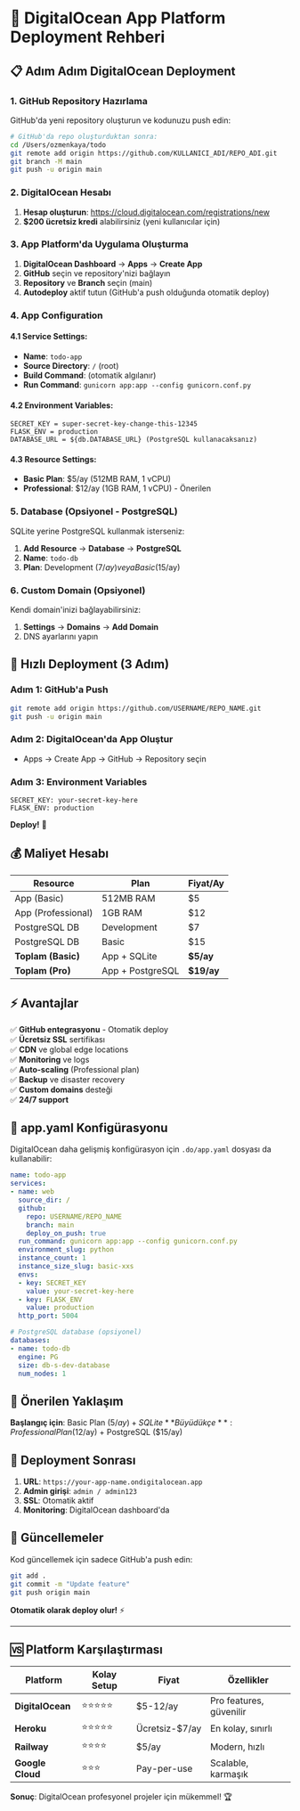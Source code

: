 # 🌊 DigitalOcean App Platform Deployment Rehberi

## 📋 Adım Adım DigitalOcean Deployment

### 1. GitHub Repository Hazırlama

GitHub'da yeni repository oluşturun ve kodunuzu push edin:

```bash
# GitHub'da repo oluşturduktan sonra:
cd /Users/ozmenkaya/todo
git remote add origin https://github.com/KULLANICI_ADI/REPO_ADI.git
git branch -M main
git push -u origin main
```

### 2. DigitalOcean Hesabı

1. **Hesap oluşturun**: https://cloud.digitalocean.com/registrations/new
2. **$200 ücretsiz kredi** alabilirsiniz (yeni kullanıcılar için)

### 3. App Platform'da Uygulama Oluşturma

1. **DigitalOcean Dashboard** → **Apps** → **Create App**
2. **GitHub** seçin ve repository'nizi bağlayın
3. **Repository** ve **Branch** seçin (main)
4. **Autodeploy** aktif tutun (GitHub'a push olduğunda otomatik deploy)

### 4. App Configuration

#### 4.1 Service Settings:
- **Name**: `todo-app`
- **Source Directory**: `/` (root)
- **Build Command**: (otomatik algılanır)
- **Run Command**: `gunicorn app:app --config gunicorn.conf.py`

#### 4.2 Environment Variables:
```
SECRET_KEY = super-secret-key-change-this-12345
FLASK_ENV = production
DATABASE_URL = ${db.DATABASE_URL} (PostgreSQL kullanacaksanız)
```

#### 4.3 Resource Settings:
- **Basic Plan**: $5/ay (512MB RAM, 1 vCPU)
- **Professional**: $12/ay (1GB RAM, 1 vCPU) - Önerilen

### 5. Database (Opsiyonel - PostgreSQL)

SQLite yerine PostgreSQL kullanmak isterseniz:

1. **Add Resource** → **Database** → **PostgreSQL**
2. **Name**: `todo-db`
3. **Plan**: Development ($7/ay) veya Basic ($15/ay)

### 6. Custom Domain (Opsiyonel)

Kendi domain'inizi bağlayabilirsiniz:
1. **Settings** → **Domains** → **Add Domain**
2. DNS ayarlarını yapın

## 🚀 Hızlı Deployment (3 Adım)

### Adım 1: GitHub'a Push
```bash
git remote add origin https://github.com/USERNAME/REPO_NAME.git
git push -u origin main
```

### Adım 2: DigitalOcean'da App Oluştur
- Apps → Create App → GitHub → Repository seçin

### Adım 3: Environment Variables
```
SECRET_KEY: your-secret-key-here
FLASK_ENV: production
```

**Deploy!** 🎉

## 💰 Maliyet Hesabı

| Resource | Plan | Fiyat/Ay |
|----------|------|----------|
| App (Basic) | 512MB RAM | $5 |
| App (Professional) | 1GB RAM | $12 |
| PostgreSQL DB | Development | $7 |
| PostgreSQL DB | Basic | $15 |
| **Toplam (Basic)** | App + SQLite | **$5/ay** |
| **Toplam (Pro)** | App + PostgreSQL | **$19/ay** |

## ⚡ Avantajlar

✅ **GitHub entegrasyonu** - Otomatik deploy  
✅ **Ücretsiz SSL** sertifikası  
✅ **CDN** ve global edge locations  
✅ **Monitoring** ve logs  
✅ **Auto-scaling** (Professional plan)  
✅ **Backup** ve disaster recovery  
✅ **Custom domains** desteği  
✅ **24/7 support**  

## 🔧 app.yaml Konfigürasyonu

DigitalOcean daha gelişmiş konfigürasyon için `.do/app.yaml` dosyası da kullanabilir:

```yaml
name: todo-app
services:
- name: web
  source_dir: /
  github:
    repo: USERNAME/REPO_NAME
    branch: main
    deploy_on_push: true
  run_command: gunicorn app:app --config gunicorn.conf.py
  environment_slug: python
  instance_count: 1
  instance_size_slug: basic-xxs
  envs:
  - key: SECRET_KEY
    value: your-secret-key-here
  - key: FLASK_ENV
    value: production
  http_port: 5004

# PostgreSQL database (opsiyonel)
databases:
- name: todo-db
  engine: PG
  size: db-s-dev-database
  num_nodes: 1
```

## 🎯 Önerilen Yaklaşım

**Başlangıç için**: Basic Plan ($5/ay) + SQLite  
**Büyüdükçe**: Professional Plan ($12/ay) + PostgreSQL ($15/ay)

## 🚀 Deployment Sonrası

1. **URL**: `https://your-app-name.ondigitalocean.app`
2. **Admin girişi**: `admin / admin123`
3. **SSL**: Otomatik aktif
4. **Monitoring**: DigitalOcean dashboard'da

## 🔄 Güncellemeler

Kod güncellemek için sadece GitHub'a push edin:
```bash
git add .
git commit -m "Update feature"
git push origin main
```

**Otomatik olarak deploy olur!** ⚡

---

## 🆚 Platform Karşılaştırması

| Platform | Kolay Setup | Fiyat | Özellikler |
|----------|-------------|-------|------------|
| **DigitalOcean** | ⭐⭐⭐⭐⭐ | $5-12/ay | Pro features, güvenilir |
| **Heroku** | ⭐⭐⭐⭐⭐ | Ücretsiz-$7/ay | En kolay, sınırlı |
| **Railway** | ⭐⭐⭐⭐ | $5/ay | Modern, hızlı |
| **Google Cloud** | ⭐⭐⭐ | Pay-per-use | Scalable, karmaşık |

**Sonuç**: DigitalOcean profesyonel projeler için mükemmel! 🏆
